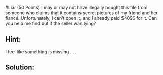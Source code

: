 #Liar (50 Points)
I may or may not have illegally bought this file from someone who claims that it contains secret pictures of my friend and her fiancé. Unfortunately, I can't open it, and I already paid $4096 for it. Can you help me find out if the seller was lying?

## Hint:
I feel like something is missing . . .

## Solution:
